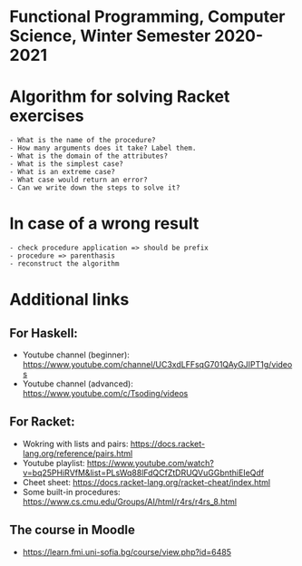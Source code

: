 # Functional Programming, Computer Science, Winter Semester 2020-2021 

# Algorithm for solving Racket exercises
    - What is the name of the procedure?
    - How many arguments does it take? Label them.
    - What is the domain of the attributes?
    - What is the simplest case?
    - What is an extreme case?
    - What case would return an error?
    - Can we write down the steps to solve it?

# In case of a wrong result
    - check procedure application => should be prefix
    - procedure => parenthasis
    - reconstruct the algorithm

# Additional links
## For Haskell:
 - Youtube channel (beginner): https://www.youtube.com/channel/UC3xdLFFsqG701QAyGJIPT1g/videos
 - Youtube channel (advanced): https://www.youtube.com/c/Tsoding/videos
## For Racket:
- Wokring with lists and pairs: https://docs.racket-lang.org/reference/pairs.html
- Youtube playlist: https://www.youtube.com/watch?v=bq25PHiRVfM&list=PLsWq88lFdQCfZtDRUQVuGGbnthiEIeQdf
- Cheet sheet: https://docs.racket-lang.org/racket-cheat/index.html
- Some built-in procedures: https://www.cs.cmu.edu/Groups/AI/html/r4rs/r4rs_8.html
## The course in Moodle
 - https://learn.fmi.uni-sofia.bg/course/view.php?id=6485